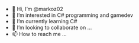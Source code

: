 - 👋 Hi, I’m @markoz02
- 👀 I’m interested in C# programming and gamedev
- 🌱 I’m currently learning C#
- 💞️ I’m looking to collaborate on ...
- 📫 How to reach me ...

<!---
markoz02/markoz02 is a ✨ special ✨ repository because its `README.md` (this file) appears on your GitHub profile.
You can click the Preview link to take a look at your changes.
--->

